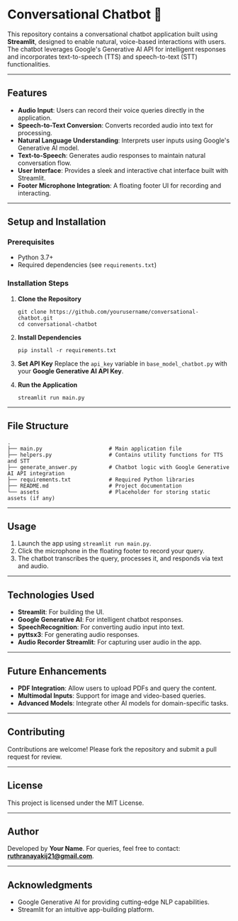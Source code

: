 Conversational Chatbot 🤖
=========================

This repository contains a conversational chatbot application built using **Streamlit**, designed to enable natural, voice-based interactions with users. The chatbot leverages Google's Generative AI API for intelligent responses and incorporates text-to-speech (TTS) and speech-to-text (STT) functionalities.

* * * * *

Features
--------

-   **Audio Input**: Users can record their voice queries directly in the application.
-   **Speech-to-Text Conversion**: Converts recorded audio into text for processing.
-   **Natural Language Understanding**: Interprets user inputs using Google's Generative AI model.
-   **Text-to-Speech**: Generates audio responses to maintain natural conversation flow.
-   **User Interface**: Provides a sleek and interactive chat interface built with Streamlit.
-   **Footer Microphone Integration**: A floating footer UI for recording and interacting.

* * * * *

Setup and Installation
----------------------

### Prerequisites

-   Python 3.7+
-   Required dependencies (see `requirements.txt`)

### Installation Steps

1.  **Clone the Repository**

    ```
    git clone https://github.com/yourusername/conversational-chatbot.git
    cd conversational-chatbot

    ```

2.  **Install Dependencies**

    ```
    pip install -r requirements.txt

    ```

3.  **Set API Key** Replace the `api_key` variable in `base_model_chatbot.py` with your **Google Generative AI API Key**.

4.  **Run the Application**

    ```
    streamlit run main.py

    ```

* * * * *

File Structure
--------------

```
.
├── main.py                     # Main application file
├── helpers.py                  # Contains utility functions for TTS and STT
├── generate_answer.py          # Chatbot logic with Google Generative AI API integration
├── requirements.txt            # Required Python libraries
├── README.md                   # Project documentation
└── assets                      # Placeholder for storing static assets (if any)

```

* * * * *

Usage
-----

1.  Launch the app using `streamlit run main.py`.
2.  Click the microphone in the floating footer to record your query.
3.  The chatbot transcribes the query, processes it, and responds via text and audio.

* * * * *

Technologies Used
-----------------

-   **Streamlit**: For building the UI.
-   **Google Generative AI**: For intelligent chatbot responses.
-   **SpeechRecognition**: For converting audio input into text.
-   **pyttsx3**: For generating audio responses.
-   **Audio Recorder Streamlit**: For capturing user audio in the app.

* * * * *

Future Enhancements
-------------------

-   **PDF Integration**: Allow users to upload PDFs and query the content.
-   **Multimodal Inputs**: Support for image and video-based queries.
-   **Advanced Models**: Integrate other AI models for domain-specific tasks.

* * * * *

Contributing
------------

Contributions are welcome! Please fork the repository and submit a pull request for review.

* * * * *

License
-------

This project is licensed under the MIT License.

* * * * *

Author
------

Developed by **Your Name**. For queries, feel free to contact: **<ruthranayakij21@gmail.com>**.

* * * * *

Acknowledgments
---------------

-   Google Generative AI for providing cutting-edge NLP capabilities.
-   Streamlit for an intuitive app-building platform.
